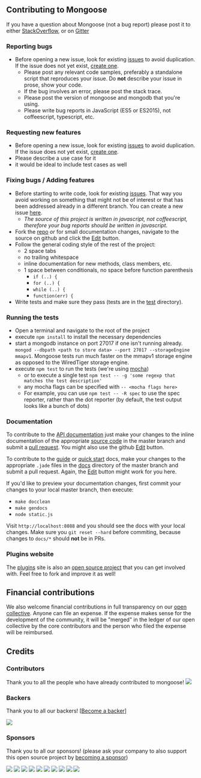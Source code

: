 ## Contributing to Mongoose

If you have a question about Mongoose (not a bug report) please post it to either [StackOverflow](http://stackoverflow.com/questions/tagged/mongoose), or on [Gitter](https://gitter.im/Automattic/mongoose?utm_source=badge&utm_medium=badge&utm_campaign=pr-badge&utm_content=badge)

### Reporting bugs

- Before opening a new issue, look for existing [issues](https://github.com/Automattic/mongoose/issues) to avoid duplication. If the issue does not yet exist, [create one](https://github.com/Automattic/mongoose/issues/new).
  - Please post any relevant code samples, preferably a standalone script that
  reproduces your issue. Do **not** describe your issue in prose, show your
  code.
  - If the bug involves an error, please post the stack trace.
  - Please post the version of mongoose and mongodb that you're using.
  - Please write bug reports in JavaScript (ES5 or ES2015), not coffeescript, typescript, etc.

### Requesting new features

- Before opening a new issue, look for existing [issues](https://github.com/learnboost/mongoose/issues) to avoid duplication. If the issue does not yet exist, [create one](https://github.com/learnboost/mongoose/issues/new).
- Please describe a use case for it
- it would be ideal to include test cases as well

### Fixing bugs / Adding features

- Before starting to write code, look for existing [issues](https://github.com/learnboost/mongoose/issues). That way you avoid working on something that might not be of interest or that has been addressed already in a different branch. You can create a new issue [here](https://github.com/learnboost/mongoose/issues/new).
  - _The source of this project is written in javascript, not coffeescript, therefore your bug reports should be written in javascript_.
- Fork the [repo](https://github.com/Automattic/mongoose) _or_ for small documentation changes, navigate to the source on github and click the [Edit](https://github.com/blog/844-forking-with-the-edit-button) button.
- Follow the general coding style of the rest of the project:
  - 2 space tabs
  - no trailing whitespace
  - inline documentation for new methods, class members, etc.
  - 1 space between conditionals, no space before function parenthesis
    - `if (..) {`
    - `for (..) {`
    - `while (..) {`
    - `function(err) {`
- Write tests and make sure they pass (tests are in the [test](https://github.com/Automattic/mongoose/tree/master/test) directory).

### Running the tests
- Open a terminal and navigate to the root of the project
- execute `npm install` to install the necessary dependencies
- start a mongodb instance on port 27017 if one isn't running already. `mongod --dbpath <path to store data> --port 27017 --storageEngine mmapv1`. Mongoose tests run much faster on the mmapv1 storage engine as opposed to the WiredTiger storage engine.
- execute `npm test` to run the tests (we're using [mocha](http://mochajs.org/))
  - or to execute a single test `npm test -- -g 'some regexp that matches the test description'`
  - any mocha flags can be specified with `-- <mocha flags here>`
  - For example, you can use `npm test -- -R spec` to use the spec reporter, rather than the dot reporter (by default, the test output looks like a bunch of dots)

### Documentation

To contribute to the [API documentation](http://mongoosejs.com/docs/api.html) just make your changes to the inline documentation of the appropriate [source code](https://github.com/Automattic/mongoose/tree/master/lib) in the master branch and submit a [pull request](https://help.github.com/articles/using-pull-requests/). You might also use the github [Edit](https://github.com/blog/844-forking-with-the-edit-button) button.

To contribute to the [guide](http://mongoosejs.com/docs/guide.html) or [quick start](http://mongoosejs.com/docs/index.html) docs, make your changes to the appropriate `.jade` files in the [docs](https://github.com/Automattic/mongoose/tree/master/docs) directory of the master branch and submit a pull request. Again, the [Edit](https://github.com/blog/844-forking-with-the-edit-button) button might work for you here.

If you'd like to preview your documentation changes, first commit your changes to your local master branch, then execute:

* `make docclean`
* `make gendocs`
* `node static.js`

Visit `http://localhost:8088` and you should see the docs with your local changes. Make sure you `git reset --hard` before commiting, because changes to `docs/*` should **not** be in PRs.

### Plugins website

The [plugins](http://plugins.mongoosejs.io/) site is also an [open source project](https://github.com/vkarpov15/mongooseplugins) that you can get involved with. Feel free to fork and improve it as well!


## Financial contributions

We also welcome financial contributions in full transparency on our [open collective](https://opencollective.com/mongoose).
Anyone can file an expense. If the expense makes sense for the development of the community, it will be "merged" in the ledger of our open collective by the core contributors and the person who filed the expense will be reimbursed.


## Credits


### Contributors

Thank you to all the people who have already contributed to mongoose!
<a href="graphs/contributors"><img src="https://opencollective.com/mongoose/contributors.svg?width=890" /></a>


### Backers

Thank you to all our backers! [[Become a backer](https://opencollective.com/mongoose#backer)]

<a href="https://opencollective.com/mongoose#backers" target="_blank"><img src="https://opencollective.com/mongoose/backers.svg?width=890"></a>


### Sponsors

Thank you to all our sponsors! (please ask your company to also support this open source project by [becoming a sponsor](https://opencollective.com/mongoose#sponsor))

<a href="https://opencollective.com/mongoose/sponsor/0/website" target="_blank"><img src="https://opencollective.com/mongoose/sponsor/0/avatar.svg"></a>
<a href="https://opencollective.com/mongoose/sponsor/1/website" target="_blank"><img src="https://opencollective.com/mongoose/sponsor/1/avatar.svg"></a>
<a href="https://opencollective.com/mongoose/sponsor/2/website" target="_blank"><img src="https://opencollective.com/mongoose/sponsor/2/avatar.svg"></a>
<a href="https://opencollective.com/mongoose/sponsor/3/website" target="_blank"><img src="https://opencollective.com/mongoose/sponsor/3/avatar.svg"></a>
<a href="https://opencollective.com/mongoose/sponsor/4/website" target="_blank"><img src="https://opencollective.com/mongoose/sponsor/4/avatar.svg"></a>
<a href="https://opencollective.com/mongoose/sponsor/5/website" target="_blank"><img src="https://opencollective.com/mongoose/sponsor/5/avatar.svg"></a>
<a href="https://opencollective.com/mongoose/sponsor/6/website" target="_blank"><img src="https://opencollective.com/mongoose/sponsor/6/avatar.svg"></a>
<a href="https://opencollective.com/mongoose/sponsor/7/website" target="_blank"><img src="https://opencollective.com/mongoose/sponsor/7/avatar.svg"></a>
<a href="https://opencollective.com/mongoose/sponsor/8/website" target="_blank"><img src="https://opencollective.com/mongoose/sponsor/8/avatar.svg"></a>
<a href="https://opencollective.com/mongoose/sponsor/9/website" target="_blank"><img src="https://opencollective.com/mongoose/sponsor/9/avatar.svg"></a>